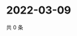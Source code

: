 # 2022-03-09

共 0 条

<!-- BEGIN WEIBO -->
<!-- 最后更新时间 Wed Mar 09 2022 07:09:36 GMT+0800 (China Standard Time) -->

<!-- END WEIBO -->
